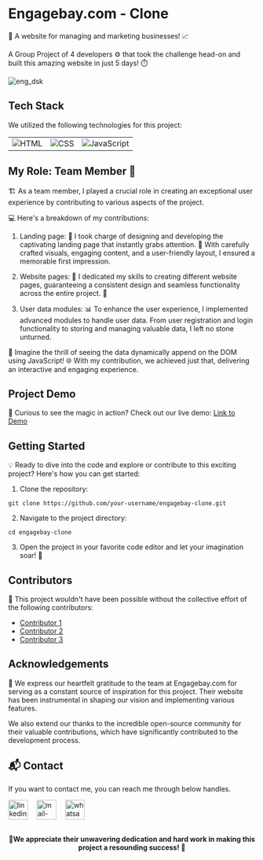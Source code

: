 # Engagebay.com - Clone

🚀 A website for managing and marketing businesses! 📈
 
A Group Project of 4 developers ⚙️ that took the challenge head-on and built this amazing website in just 5 days! ⏱️

![eng_dsk](https://user-images.githubusercontent.com/80110392/213511765-8deba6f8-f7bb-4304-a833-9f7dee7c7575.gif)


## Tech Stack

We utilized the following technologies for this project:

<div align="center">
 
|   |   |   |
| - | - | - |
| <img src="https://img.icons8.com/color/48/000000/html-5--v1.png" alt="HTML" /> | <img src="https://img.icons8.com/color/48/000000/css3.png" alt="CSS" /> | <img src="https://img.icons8.com/color/48/000000/javascript--v1.png" alt="JavaScript" /> |

</div>


## My Role: Team Member 👥

🏗️ As a team member, I played a crucial role in creating an exceptional user experience by contributing to various aspects of the project.

💻 Here's a breakdown of my contributions:

1. Landing page: 🚀 I took charge of designing and developing the captivating landing page that instantly grabs attention. 🌟 With carefully crafted visuals, engaging content, and a user-friendly layout, I ensured a memorable first impression.

2. Website pages: 📄 I dedicated my skills to creating different website pages, guaranteeing a consistent design and seamless functionality across the entire project. 🎨

3. User data modules: 📊 To enhance the user experience, I implemented advanced modules to handle user data. From user registration and login functionality to storing and managing valuable data, I left no stone unturned.

📸 Imagine the thrill of seeing the data dynamically append on the DOM using JavaScript! 🌐 With my contribution, we achieved just that, delivering an interactive and engaging experience.

## Project Demo

👀 Curious to see the magic in action? Check out our live demo: [Link to Demo](https://example.com)

## Getting Started

💡 Ready to dive into the code and explore or contribute to this exciting project? Here's how you can get started:

1. Clone the repository:
```
git clone https://github.com/your-username/engagebay-clone.git
```

2. Navigate to the project directory:
```
cd engagebay-clone
```

3. Open the project in your favorite code editor and let your imagination soar! 🚀


## Contributors

🙌 This project wouldn't have been possible without the collective effort of the following contributors:

- [Contributor 1](https://github.com/ujjwal1309)
- [Contributor 2](https://github.com/daljeet-coder)
- [Contributor 3](https://github.com/GovindPullagura)




## Acknowledgements

🙏 We express our heartfelt gratitude to the team at Engagebay.com for serving as a constant source of inspiration for this project. Their website has been instrumental in shaping our vision and implementing various features.

We also extend our thanks to the incredible open-source community for their valuable contributions, which have significantly contributed to the development process.

## 📬 Contact

If you want to contact me, you can reach me through below handles.

 <p align="left">
  <a href="https://www.linkedin.com/in/shubham-bhati-787319213/" target="_blank"><img align="center" src="https://skillicons.dev/icons?i=linkedin" width="40px" alt="linkedin" /></a>&emsp;
  <a title="shubhambhati226@gmail.com" href="mailto:shubhambhati226@gmail.com" target="_blank"><img align="center"  src="https://cdn-icons-png.flaticon.com/128/888/888853.png"  width="40px"   alt="mail-me" /></a>&emsp;
  <a href="https://wa.me/+916232133187" target="blank"><img align="center" src="https://media2.giphy.com/media/Q8I2fYA773h5wmQQcR/giphy.gif" width="40px"  alt="whatsapp-me" /></a>&emsp;	
 </p>

<br>

<div align="center">
  <strong>💓We appreciate their unwavering dedication and hard work in making this project a resounding success! 🎉</strong>
</div>

